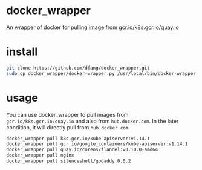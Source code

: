 # docker_wrapper
An wrapper of docker for pulling image from gcr.io/k8s.gcr.io/quay.io

# install

```bash
git clone https://github.com/dfang/docker_wrapper.git
sudo cp docker_wrapper/docker-wrapper.py /usr/local/bin/docker-wrapper
```

# usage

You can use docker_wrapper to pull images from `gcr.io/k8s.gcr.io/quay.io` and also from `hub.docker.com`. In the later condition, It will directly pull from `hub.docker.com`.

```bash
docker_wrapper pull k8s.gcr.io/kube-apiserver:v1.14.1
docker_wrapper pull gcr.io/google_containers/kube-apiserver:v1.14.1
docker_wrapper pull quay.io/coreos/flannel:v0.10.0-amd64
docker_wrapper pull nginx
docker_wrapper pull silenceshell/godaddy:0.0.2
```

